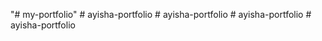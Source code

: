 "# my-portfolio" 
#   a y i s h a - p o r t f o l i o  
 #   a y i s h a - p o r t f o l i o  
 #   a y i s h a - p o r t f o l i o  
 #   a y i s h a - p o r t f o l i o  
 